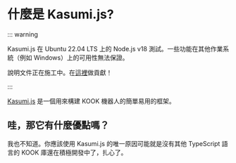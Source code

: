 # 什麼是 Kasumi.js?

::: warning

Kasumi.js 在 Ubuntu 22.04 LTS 上的 Node.js v18 測試。一些功能在其他作業系統（例如 Windows）上的可用性無法保證。

說明文件正在施工中。在[這裡](https://github.com/saltcute/kasumi-doc)做貢獻！

:::

[Kasumi.js](https://www.npmjs.com/package/kasumi.js) 是一個用來構建 KOOK 機器人的簡單易用的框架。

## 哇，那它有什麼優點嗎？

我也不知道。你應該使用 Kasumi.js 的唯一原因可能就是沒有其他 TypeScript 語言的 KOOK 庫還在積極開發中了，扎心了。
